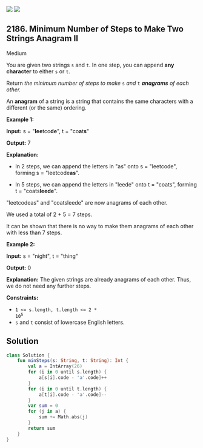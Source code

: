 [![](https://img.shields.io/github/stars/javadev/LeetCode-in-Kotlin?label=Stars&style=flat-square)](https://github.com/javadev/LeetCode-in-Kotlin)
[![](https://img.shields.io/github/forks/javadev/LeetCode-in-Kotlin?label=Fork%20me%20on%20GitHub%20&style=flat-square)](https://github.com/javadev/LeetCode-in-Kotlin/fork)

## 2186\. Minimum Number of Steps to Make Two Strings Anagram II

Medium

You are given two strings `s` and `t`. In one step, you can append **any character** to either `s` or `t`.

Return _the minimum number of steps to make_ `s` _and_ `t` _**anagrams** of each other._

An **anagram** of a string is a string that contains the same characters with a different (or the same) ordering.

**Example 1:**

**Input:** s = "**lee**tco**de**", t = "co**a**t**s**"

**Output:** 7

**Explanation:**

- In 2 steps, we can append the letters in "as" onto s = "leetcode", forming s = "leetcode**as**".

- In 5 steps, we can append the letters in "leede" onto t = "coats", forming t = "coats**leede**".

"leetcodeas" and "coatsleede" are now anagrams of each other.

We used a total of 2 + 5 = 7 steps.

It can be shown that there is no way to make them anagrams of each other with less than 7 steps. 

**Example 2:**

**Input:** s = "night", t = "thing"

**Output:** 0

**Explanation:** The given strings are already anagrams of each other. Thus, we do not need any further steps. 

**Constraints:**

*   <code>1 <= s.length, t.length <= 2 * 10<sup>5</sup></code>
*   `s` and `t` consist of lowercase English letters.

## Solution

```kotlin
class Solution {
    fun minSteps(s: String, t: String): Int {
        val a = IntArray(26)
        for (i in 0 until s.length) {
            a[s[i].code - 'a'.code]++
        }
        for (i in 0 until t.length) {
            a[t[i].code - 'a'.code]--
        }
        var sum = 0
        for (j in a) {
            sum += Math.abs(j)
        }
        return sum
    }
}
```